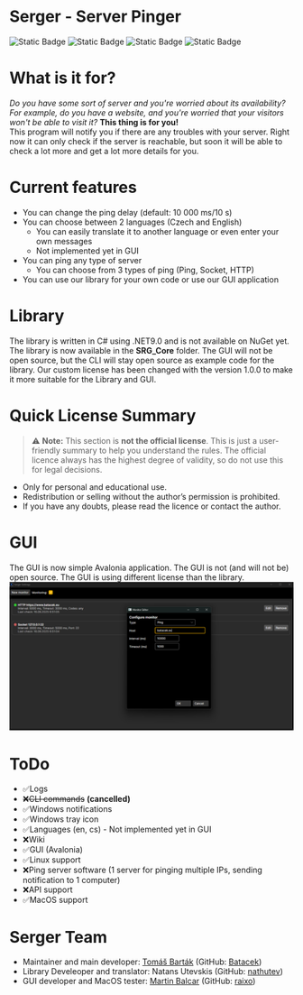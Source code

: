 # Serger - Server Pinger

![Static Badge](https://img.shields.io/badge/Language-C%23-blue)
![Static Badge](https://img.shields.io/badge/Project%20Type-Library/App-yellow)
![Static Badge](https://img.shields.io/badge/License-Custom-green)
![Static Badge](https://img.shields.io/badge/Version-Beta%201.0.0-purple)

<h1>What is it for?</h1>
<i>Do you have some sort of server and you're worried about its availability? For example, do you have a website, and you're worried that your visitors won't be able to visit it?</i>
<b>This thing is for you!</b><br>
This program will notify you if there are any troubles with your server. Right now it can only check if the server is reachable, but soon it will be able to check a lot more and get a lot more details for you.

<h1>Current features</h1>

- You can change the ping delay (default: 10 000 ms/10 s)
- You can choose between 2 languages (Czech and English)
    - You can easily translate it to another language or even enter your own messages
    - Not implemented yet in GUI
- You can ping any type of server
    - You can choose from 3 types of ping (Ping, Socket, HTTP)
- You can use our library for your own code or use our GUI application

<h1>Library</h1>
The library is written in C# using .NET9.0 and is not available on NuGet yet.
The library is now available in the <b>SRG_Core</b> folder.
The GUI will not be open source, but the CLI will stay open source as example code for the library.
Our custom license has been changed with the version 1.0.0 to make it more suitable for the Library and GUI.

<h1>Quick License Summary</h1>

> ⚠️ **Note:** This section is **not the official license**. This is just a user-friendly summary to help you understand the rules. The official licence always has the highest degree of validity, so do not use this for legal decisions.

- Only for personal and educational use.
- Redistribution or selling without the author’s permission is prohibited.
- If you have any doubts, please read the licence or contact the author.

<h1>GUI</h1>
The GUI is now simple Avalonia application.
The GUI is not (and will not be) open source.
The GUI is using different license than the library.
<img src="gui.png">

# ToDo
- ✅Logs
- ~~❌CLI commands~~ **(cancelled)**
- ✅Windows notifications
- ✅Windows tray icon
- ✅Languages (en, cs) - Not implemented yet in GUI
- ❌Wiki
- ✅️️GUI (Avalonia)
- ✅Linux support
- ❌Ping server software (1 server for pinging multiple IPs, sending notification to 1 computer)
- ❌API support
- ✅MacOS support

# Serger Team
- Maintainer and main developer: [Tomáš Barták](mailto:BartakTomas@batacek.eu) (GitHub: [Batacek](https://github.com/Batacek))
- Library Develeoper and translator: Natans Utevskis (GitHub: [nathutev](https://github.com/nathutev))
- GUI developer and MacOS tester: [Martin Balcar](mailto:raixo@raixo.cz) (GitHub: [raixo](https://github.com/raixo))


